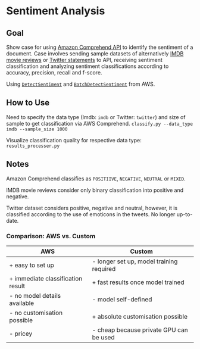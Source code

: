 # Sentiment Analysis

## Goal

Show case for using [Amazon Comprehend API](https://docs.aws.amazon.com/comprehend/latest/dg/what-is.html) to identify the sentiment of a document. Case involves sending sample datasets of alternatively [IMDB movie reviews](https://ai.stanford.edu/~amaas/data/sentiment/) or [Twitter statements](https://www.kaggle.com/kazanova/sentiment140) to API, receiving sentiment classification and analyzing sentiment classifications according to accuracy, precision, recall and f-score.

Using [```DetectSentiment```](https://docs.aws.amazon.com/comprehend/latest/dg/API_DetectSentiment.html) and [```BatchDetectSentiment```](https://docs.aws.amazon.com/comprehend/latest/dg/API_BatchDetectSentiment.html) from AWS.

## How to Use

Need to specify the data type (Imdb: ```imdb``` or Twitter: ```twitter```) and size of sample to get classification via AWS Comprehend.
```classify.py --data_type imdb --sample_size 1000```

Visualize classification quality for respective data type:
```results_processer.py```

## Notes

Amazon Comprehend classifies as ```POSITIIVE```, ```NEGATIVE```, ```NEUTRAL``` or ```MIXED```.

IMDB movie reviews consider only binary classification into positive and negative.

Twitter dataset considers positive, negative and neutral, however, it is classified according to the use of emoticons in the tweets. No longer up-to-date.

### Comparison: AWS vs. Custom

| AWS  | Custom  |
|---|---|
| + easy to set up  | - longer set up, model training required  |
| + immediate classification result  |  + fast results once model trained |
| - no model details available | - model self-defined |
| - no customisation possible | + absolute customisation possible |
| - pricey | - cheap because private GPU can be used|
